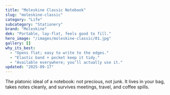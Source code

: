 ```yaml
---
title: "Moleskine Classic Notebook"
slug: "moleskine-classic"
category: "Life"
subcategory: "Stationery"
brand: "Moleskine"
dek: "Portable, lay-flat, feels good to fill."
hero_image: "/images/moleskine-classic/01.jpg"
gallery: []
why_its_best:
  - "Opens flat; easy to write to the edges."
  - "Elastic band + pocket keep it tidy."
  - "Available everywhere; you’ll actually use it."
updated: "2025-09-17"
---
```

The platonic ideal of a notebook: not precious, not junk. It lives in your bag, takes notes cleanly, and survives meetings, travel, and coffee spills.
